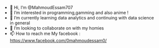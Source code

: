 - 👋 Hi, I’m @MahmoudEssam707
- 👀 I’m interested in programming,gamming and also anime !
- 🌱 I’m currently learning data analytics and continuing with data science in general
- 💞️ I’m looking to collaborate on with my homies
- 📫 How to reach me My facebook : https://www.facebook.com/0mahmoudessam0/

<!---
MahmoudEssam707/MahmoudEssam707 is a ✨ special ✨ repository because its `README.md` (this file) appears on your GitHub profile.
You can click the Preview link to take a look at your changes.
--->
